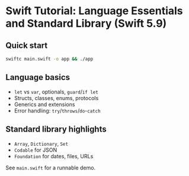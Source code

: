 # Swift Tutorial: Language Essentials and Standard Library (Swift 5.9)

## Quick start

```bash
swiftc main.swift -o app && ./app
```

## Language basics

- `let` vs `var`, optionals, `guard`/`if let`
- Structs, classes, enums, protocols
- Generics and extensions
- Error handling: `try`/`throws`/`do`-`catch`

## Standard library highlights

- `Array`, `Dictionary`, `Set`
- `Codable` for JSON
- `Foundation` for dates, files, URLs

See `main.swift` for a runnable demo.